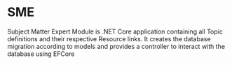 # SME
Subject Matter Expert Module is .NET Core application containing all Topic definitions and their respective Resource links. It creates the database migration according to models and provides a controller to interact with the database using EFCore
